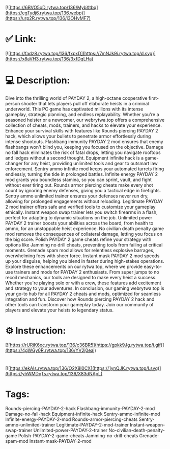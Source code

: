 [![https://6BVO5oD.rytwa.top/136/MybXtbq](https://egTydj6.rytwa.top/136.webp)](https://urp2R.rytwa.top/136/j3OHvMF7)
# ✅ Link:
[![https://fadz8.rytwa.top/136/fxpxD](https://7mNJk9i.rytwa.top/d.svg)](https://x8aVH3.rytwa.top/136/3xfDqLHa)
# 💻 Description:
Dive into the thrilling world of PAYDAY 2, a high-octane cooperative first-person shooter that lets players pull off elaborate heists in a criminal underworld. This PC game has captivated millions with its intense gameplay, strategic planning, and endless replayability. Whether you're a seasoned heister or a newcomer, our webrytwa.top offers a comprehensive collection of cheats, mods, trainers, and hacks to elevate your experience.
Enhance your survival skills with features like Rounds piercing PAYDAY 2 hack, which allows your bullets to penetrate armor effortlessly during intense shootouts. Flashbang immunity PAYDAY 2 mod ensures that enemy flashbangs won't blind you, keeping you focused on the objective. Damage no fall hack eliminates the risk of fatal drops, letting you navigate rooftops and ledges without a second thought.
Equipment infinite hack is a game-changer for any heist, providing unlimited tools and gear to outsmart law enforcement. Sentry ammo infinite mod keeps your automated turrets firing endlessly, turning the tide in prolonged battles. Infinite energy PAYDAY 2 mod grants you boundless stamina, so you can sprint, vault, and fight without ever tiring out.
Rounds armor piercing cheats make every shot count by ignoring enemy defenses, giving you a tactical edge in firefights. Sentry ammo unlimited trainer ensures your defenses never run dry, allowing for prolonged engagements without reloading. Legitimate PAYDAY 2 mod trainer offers safe and verified tools to customize your gameplay ethically.
Instant weapon swap trainer lets you switch firearms in a flash, perfect for adapting to dynamic situations on the job. Unlimited power PAYDAY 2 trainer boosts your abilities across the board, from health to ammo, for an unstoppable heist experience. No civilian death penalty game mod removes the consequences of collateral damage, letting you focus on the big score.
Polish PAYDAY 2 game cheats refine your strategy with options like Jamming no drill cheats, preventing tools from failing at critical moments. Grenade spam mod allows for relentless explosive barrages, overwhelming foes with sheer force. Instant mask PAYDAY 2 mod speeds up your disguise, helping you blend in faster during high-stakes operations.
Explore these enhancements on our rytwa.top, where we provide easy-to-use trainers and mods for PAYDAY 2 enthusiasts. From super jumps to no recoil mechanics, our tools are designed to make every heist a success. Whether you're playing solo or with a crew, these features add excitement and strategy to your adventures.
In conclusion, our gaming webrytwa.top is your go-to hub for all PAYDAY 2 cheats and mods, optimized for seamless integration and fun. Discover how Rounds piercing PAYDAY 2 hack and other tools can transform your gameplay today. Join our community of players and elevate your heists to legendary status.

# ⚙️ Instruction:
[![https://rURiK6oc.rytwa.top/136/c36BR5](https://gpkk9Jg.rytwa.top/i.gif)](https://4gWGy0R.rytwa.top/136/YV2j0eaj)
#
[![https://ekAIs.rytwa.top/136/O2X8I0CX](https://1ynQJK.rytwa.top/l.svg)](https://yhWMDqTs.rytwa.top/136/X83dNApL)
# Tags:
Rounds-piercing-PAYDAY-2-hack Flashbang-immunity-PAYDAY-2-mod Damage-no-fall-hack Equipment-infinite-hack Sentry-ammo-infinite-mod Infinite-energy-PAYDAY-2-mod Rounds-armor-piercing-cheats Sentry-ammo-unlimited-trainer Legitimate-PAYDAY-2-mod-trainer Instant-weapon-swap-trainer Unlimited-power-PAYDAY-2-trainer No-civilian-death-penalty-game Polish-PAYDAY-2-game-cheats Jamming-no-drill-cheats Grenade-spam-mod Instant-mask-PAYDAY-2-mod





